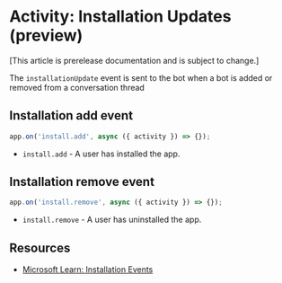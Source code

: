 # Activity: Installation Updates (preview)

[This article is prerelease documentation and is subject to change.]

The `installationUpdate` event is sent to the bot when a bot is added or removed from a conversation thread

## Installation add event

```typescript
app.on('install.add', async ({ activity }) => {});
```

- `install.add` - A user has installed the app.

## Installation remove event

```typescript
app.on('install.remove', async ({ activity }) => {});
```

- `install.remove` - A user has uninstalled the app.

## Resources

- [Microsoft Learn: Installation Events](/bots/how-to/conversations/subscribe-to-conversation-events#installation-update-event)